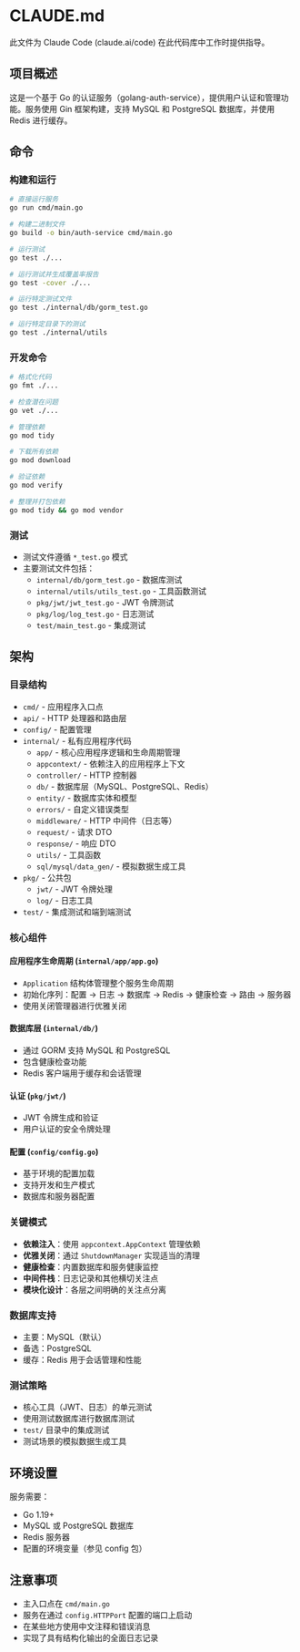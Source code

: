 # CLAUDE.md

此文件为 Claude Code (claude.ai/code) 在此代码库中工作时提供指导。

## 项目概述

这是一个基于 Go 的认证服务（golang-auth-service），提供用户认证和管理功能。服务使用 Gin 框架构建，支持 MySQL 和 PostgreSQL 数据库，并使用 Redis 进行缓存。

## 命令

### 构建和运行
```bash
# 直接运行服务
go run cmd/main.go

# 构建二进制文件
go build -o bin/auth-service cmd/main.go

# 运行测试
go test ./...

# 运行测试并生成覆盖率报告
go test -cover ./...

# 运行特定测试文件
go test ./internal/db/gorm_test.go

# 运行特定目录下的测试
go test ./internal/utils
```

### 开发命令
```bash
# 格式化代码
go fmt ./...

# 检查潜在问题
go vet ./...

# 管理依赖
go mod tidy

# 下载所有依赖
go mod download

# 验证依赖
go mod verify

# 整理并打包依赖
go mod tidy && go mod vendor
```

### 测试
- 测试文件遵循 `*_test.go` 模式
- 主要测试文件包括：
  - `internal/db/gorm_test.go` - 数据库测试
  - `internal/utils/utils_test.go` - 工具函数测试
  - `pkg/jwt/jwt_test.go` - JWT 令牌测试
  - `pkg/log/log_test.go` - 日志测试
  - `test/main_test.go` - 集成测试

## 架构

### 目录结构
- `cmd/` - 应用程序入口点
- `api/` - HTTP 处理器和路由层
- `config/` - 配置管理
- `internal/` - 私有应用程序代码
  - `app/` - 核心应用程序逻辑和生命周期管理
  - `appcontext/` - 依赖注入的应用程序上下文
  - `controller/` - HTTP 控制器
  - `db/` - 数据库层（MySQL、PostgreSQL、Redis）
  - `entity/` - 数据库实体和模型
  - `errors/` - 自定义错误类型
  - `middleware/` - HTTP 中间件（日志等）
  - `request/` - 请求 DTO
  - `response/` - 响应 DTO
  - `utils/` - 工具函数
  - `sql/mysql/data_gen/` - 模拟数据生成工具
- `pkg/` - 公共包
  - `jwt/` - JWT 令牌处理
  - `log/` - 日志工具
- `test/` - 集成测试和端到端测试

### 核心组件

#### 应用程序生命周期 (`internal/app/app.go`)
- `Application` 结构体管理整个服务生命周期
- 初始化序列：配置 → 日志 → 数据库 → Redis → 健康检查 → 路由 → 服务器
- 使用关闭管理器进行优雅关闭

#### 数据库层 (`internal/db/`)
- 通过 GORM 支持 MySQL 和 PostgreSQL
- 包含健康检查功能
- Redis 客户端用于缓存和会话管理

#### 认证 (`pkg/jwt/`)
- JWT 令牌生成和验证
- 用户认证的安全令牌处理

#### 配置 (`config/config.go`)
- 基于环境的配置加载
- 支持开发和生产模式
- 数据库和服务器配置

### 关键模式
- **依赖注入**：使用 `appcontext.AppContext` 管理依赖
- **优雅关闭**：通过 `ShutdownManager` 实现适当的清理
- **健康检查**：内置数据库和服务健康监控
- **中间件栈**：日志记录和其他横切关注点
- **模块化设计**：各层之间明确的关注点分离

### 数据库支持
- 主要：MySQL（默认）
- 备选：PostgreSQL
- 缓存：Redis 用于会话管理和性能

### 测试策略
- 核心工具（JWT、日志）的单元测试
- 使用测试数据库进行数据库测试
- `test/` 目录中的集成测试
- 测试场景的模拟数据生成工具

## 环境设置

服务需要：
- Go 1.19+
- MySQL 或 PostgreSQL 数据库
- Redis 服务器
- 配置的环境变量（参见 config 包）

## 注意事项
- 主入口点在 `cmd/main.go`
- 服务在通过 `config.HTTPPort` 配置的端口上启动
- 在某些地方使用中文注释和错误消息
- 实现了具有结构化输出的全面日志记录
